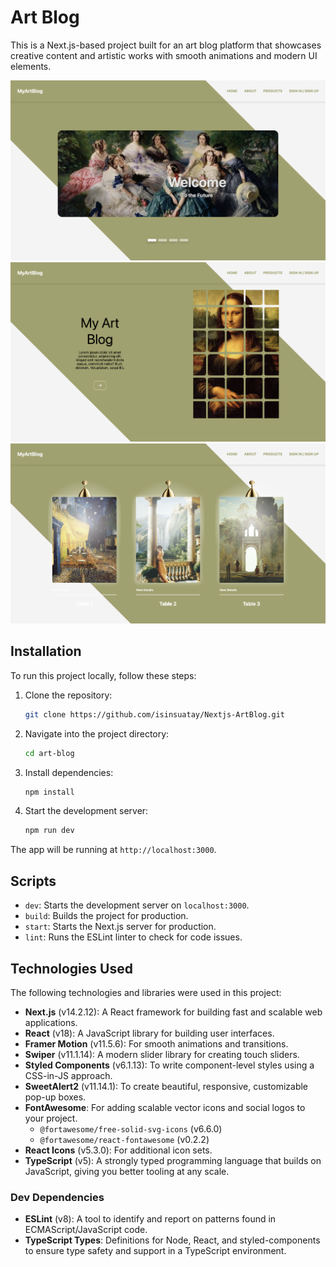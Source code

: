 # Art Blog

This is a Next.js-based project built for an art blog platform that showcases creative content and artistic works with smooth animations and modern UI elements.

![Art Blog Screenshot](./public/projectScreens/screen1.png) 
![Art Blog Screenshot](./public/projectScreens/screen2.png) 
![Art Blog Screenshot](./public/projectScreens/screen3.png) 


## Installation

To run this project locally, follow these steps:

1. Clone the repository:

    ```bash
    git clone https://github.com/isinsuatay/Nextjs-ArtBlog.git
    ```

2. Navigate into the project directory:

    ```bash
    cd art-blog
    ```

3. Install dependencies:

    ```bash
    npm install
    ```

4. Start the development server:

    ```bash
    npm run dev
    ```

The app will be running at `http://localhost:3000`.

## Scripts

- `dev`: Starts the development server on `localhost:3000`.
- `build`: Builds the project for production.
- `start`: Starts the Next.js server for production.
- `lint`: Runs the ESLint linter to check for code issues.

## Technologies Used

The following technologies and libraries were used in this project:

- **Next.js** (v14.2.12): A React framework for building fast and scalable web applications.
- **React** (v18): A JavaScript library for building user interfaces.
- **Framer Motion** (v11.5.6): For smooth animations and transitions.
- **Swiper** (v11.1.14): A modern slider library for creating touch sliders.
- **Styled Components** (v6.1.13): To write component-level styles using a CSS-in-JS approach.
- **SweetAlert2** (v11.14.1): To create beautiful, responsive, customizable pop-up boxes.
- **FontAwesome**: For adding scalable vector icons and social logos to your project.
  - `@fortawesome/free-solid-svg-icons` (v6.6.0)
  - `@fortawesome/react-fontawesome` (v0.2.2)
- **React Icons** (v5.3.0): For additional icon sets.
- **TypeScript** (v5): A strongly typed programming language that builds on JavaScript, giving you better tooling at any scale.

### Dev Dependencies

- **ESLint** (v8): A tool to identify and report on patterns found in ECMAScript/JavaScript code.
- **TypeScript Types**: Definitions for Node, React, and styled-components to ensure type safety and support in a TypeScript environment.

